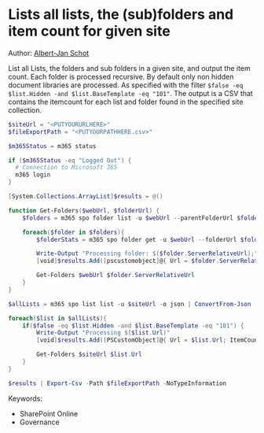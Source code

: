 # Lists all lists, the (sub)folders and item count for given site

Author: [Albert-Jan Schot](https://www.cloudappie.nl/lists-file-count-cli-microsoft-365/)

List all Lists, the folders and sub folders in a given site, and output the item count. Each folder is processed recursive. By default only non hidden document libraries are processed. As specified with the filter `$false -eq $list.Hidden -and $list.BaseTemplate -eq "101"`. The output is a CSV that contains the itemcount for each list and folder found in the specified site collection.

```powershell tab="PowerShell Core"
$siteUrl = "<PUTYOURURLHERE>"
$fileExportPath = "<PUTYOURPATHHERE.csv>"

$m365Status = m365 status

if ($m365Status -eq "Logged Out") {
  # Connection to Microsoft 365
  m365 login
}

[System.Collections.ArrayList]$results = @()

function Get-Folders($webUrl, $folderUrl) {
    $folders = m365 spo folder list -u $webUrl --parentFolderUrl $folderUrl -o json | ConvertFrom-Json

    foreach($folder in $folders){
        $folderStats = m365 spo folder get -u $webUrl --folderUrl $folder.ServerRelativeUrl -o json | ConvertFrom-Json

        Write-Output "Processing folder: $($folder.ServerRelativeUrl);"
        [void]$results.Add([pscustomobject]@{ Url = $folder.ServerRelativeUrl; ItemCount = $folderStats.ItemCount; Type = "Folder"; })

        Get-Folders $webUrl $folder.ServerRelativeUrl
    }
}

$allLists = m365 spo list list -u $siteUrl -o json | ConvertFrom-Json

foreach($list in $allLists){
    if($false -eq $list.Hidden -and $list.BaseTemplate -eq "101") {
        Write-Output "Processing $($list.Url)"
        [void]$results.Add([PSCustomObject]@{ Url = $list.Url; ItemCount = $list.ItemCount; Type = "List";})

        Get-Folders $siteUrl $list.Url
    }
}

$results | Export-Csv -Path $fileExportPath -NoTypeInformation
```

Keywords:

- SharePoint Online
- Governance
